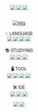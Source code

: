 <div align="center">
  <img src="https://capsule-render.vercel.app/api?type=Waving&color=00BFFF&height=200&section=header&text=👋&nbsp;Welcome&nbsp;to&nbsp;Zunobono's&nbsp;Git&nbsp;👋&fontSize=36"/>
  <a href="https://solved.ac/profile/zxcrtf245" style="text-decoration: none;">
    <img src="http://mazassumnida.wtf/api/v2/generate_badge?boj=zxcrtf245">
    <img src="http://mazandi.herokuapp.com/api?handle=zxcrtf245&theme=dark"/>
  </a>
  </br></br>
</div>

<div align="center">

  [![Hits](https://hits.seeyoufarm.com/api/count/incr/badge.svg?url=https%3A%2F%2Fgithub.com%2FZunhokim&count_bg=%23000000&title_bg=%2331A5FF&icon=linux.svg&icon_color=%23FFFFFF&title=Git&edge_flat=false)](https://hits.seeyoufarm.com)</br>
  </br>💡 LANGUAGE</br>
  <img src="https://img.shields.io/badge/Python-3776AB?style=flat-square&logo=Python&logoColor=FFFFFF"/>
  <img src="https://img.shields.io/badge/HTML5-E34F26?style=flat-square&logo=HTML5&logoColor=FFFFFF"/>
  <img src="https://img.shields.io/badge/CSS3-1572B6?style=flat-square&logo=CSS3&logoColor=FFFFFF"/>
  <img src="https://img.shields.io/badge/JS-F7DF1E?style=flat-square&logo=JavaScript&logoColor=white"></br>
  </br>📚 STUDYING</br>
  <img src="https://img.shields.io/badge/Python-3776AB?style=flat-square&logo=Python&logoColor=FFFFFF"/>
  <img src="https://img.shields.io/badge/Spring-6DB33F?style=flat-square&logo=Spring&logoColor=FFFFFF"/>
  <img src="https://img.shields.io/badge/Java-F80000?style=flat-square&logo=Oracle&logoColor=FFFFFF"/></br>
  </br>🖥️ TOOL</br>
  <img src="https://img.shields.io/badge/Photoshop-31A8FF?style=flat-square&logo=Adobe Photoshop&logoColor=FFFFFF"/>
  <img src="https://img.shields.io/badge/Xd-FF61F6?style=flat-square&logo=Adobe Xd&logoColor=FFFFFF"/>
  <img src="https://img.shields.io/badge/Premiere Pro-9999FF?style=flat-square&logo=Adobe Premiere Pro&logoColor=FFFFFF"/>
  <img src="https://img.shields.io/badge/Figma-F24E1E?style=flat-square&logo=Figma&logoColor=FFFFFF"/></br>
  </br>🛠️ IDE</br>
  <img src="https://img.shields.io/badge/Intellij IDEA-000000?style=flat-square&logo=Intellij IDEA&logoColor=FFFFFF"/>
  <img src="https://img.shields.io/badge/Visual Studio Code-007ACC?style=flat-square&logo=Visual Studio Code&logoColor=FFFFFF"/>
  <img src="https://img.shields.io/badge/PyCharm-000000?style=flat-square&logo=PyCharm&logoColor=FFFFFF"/></br>
  
  <img src="https://github-readme-activity-graph.vercel.app/graph?username=Zunhokim&theme=react-dark&radius=16"/>
  <img src="https://capsule-render.vercel.app/api?type=waving&color=00BFFF&height=100&section=footer"/>
  
</div>
